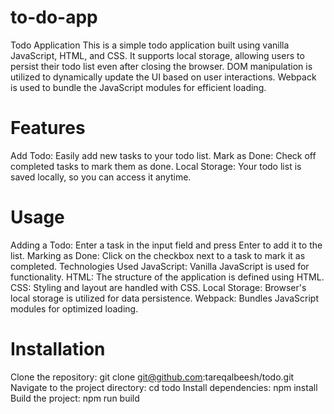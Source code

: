 # to-do-app


Todo Application
This is a simple todo application built using vanilla JavaScript, HTML, and CSS. It supports local storage, allowing users to persist their todo list even after closing the browser. DOM manipulation is utilized to dynamically update the UI based on user interactions. Webpack is used to bundle the JavaScript modules for efficient loading.

# Features
Add Todo: Easily add new tasks to your todo list.
Mark as Done: Check off completed tasks to mark them as done.
Local Storage: Your todo list is saved locally, so you can access it anytime.
# Usage
Adding a Todo: Enter a task in the input field and press Enter to add it to the list.
Marking as Done: Click on the checkbox next to a task to mark it as completed.
Technologies Used
JavaScript: Vanilla JavaScript is used for functionality.
HTML: The structure of the application is defined using HTML.
CSS: Styling and layout are handled with CSS.
Local Storage: Browser's local storage is utilized for data persistence.
Webpack: Bundles JavaScript modules for optimized loading.
# Installation
Clone the repository: git clone git@github.com:tareqalbeesh/todo.git
Navigate to the project directory: cd todo
Install dependencies: npm install
Build the project: npm run build

